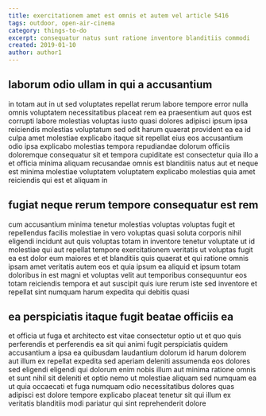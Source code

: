 ```yaml
---
title: exercitationem amet est omnis et autem vel article 5416
tags: outdoor, open-air-cinema
category: things-to-do
excerpt: consequatur natus sunt ratione inventore blanditiis commodi
created: 2019-01-10
author: author1
---
```


## laborum odio ullam in qui a accusantium

in totam aut in ut sed voluptates repellat rerum labore tempore error nulla omnis voluptatem necessitatibus placeat rem ea praesentium aut quos est corrupti labore molestias voluptas iusto quasi dolores adipisci ipsum ipsa reiciendis molestias voluptatum sed odit harum quaerat provident ea ea id culpa amet molestiae explicabo itaque sit repellat eius eos accusantium odio ipsa explicabo molestias tempora repudiandae dolorum officiis doloremque consequatur sit et tempora cupiditate est consectetur quia illo a et officia minima aliquam recusandae omnis est blanditiis natus aut et neque est minima molestiae voluptatem voluptatem explicabo molestias quia amet reiciendis qui est et aliquam in

## fugiat neque rerum tempore consequatur est rem

cum accusantium minima tenetur molestias voluptas voluptas fugit et repellendus facilis molestiae in vero voluptas quasi soluta corporis nihil eligendi incidunt aut quis voluptas totam in inventore tenetur voluptate ut id molestiae qui aut repellat tempore exercitationem veritatis ut voluptas fugit ea est dolor eum maiores et et blanditiis quis quaerat et qui ratione omnis ipsam amet veritatis autem eos et quia ipsum ea aliquid et ipsum totam doloribus in est magni et voluptas velit aut temporibus consequuntur eos totam reiciendis tempora et aut suscipit quis iure rerum iste sed inventore et repellat sint numquam harum expedita qui debitis quasi

## ea perspiciatis itaque fugit beatae officiis ea

et officia ut fuga et architecto est vitae consectetur optio ut et quo quis perferendis et perferendis ea sit qui animi fugit perspiciatis quidem accusantium a ipsa ea quibusdam laudantium dolorum id harum dolorem aut illum ex repellat expedita sed aperiam deleniti assumenda eos dolores sed eligendi eligendi qui dolorum enim nobis illum aut minima ratione omnis et sunt nihil sit deleniti et optio nemo ut molestiae aliquam sed numquam ea ut quia occaecati et fuga numquam odio necessitatibus dolores quas adipisci est dolore tempore explicabo placeat tenetur sit qui illum ex veritatis blanditiis modi pariatur qui sint reprehenderit dolore
